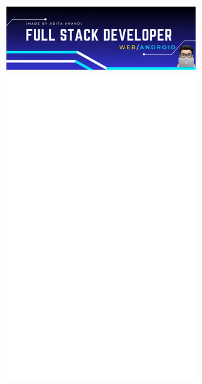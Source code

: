 <img src='https://github.com/adityaanand0001/adityaanand0001/blob/09da1cd54874462657afb09f66201f0223c0e20f/bannerFinal.png' width="960px" alt="banner"></img>

<img src="https://github.com/adityaanand0001/adityaanand0001/blob/310cac8d8eba44dd6a96dab193a7d6126af1612f/aboutme.svg">

